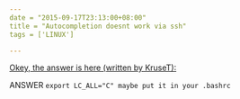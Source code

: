 ```yaml
---
date = "2015-09-17T23:13:00+08:00"
title = "Autocompletion doesnt work via ssh"
tags = ['LINUX']

---
```


[Okey, the answer is here (written by KruseT):]( http://answers.ros.org/question/53353/autocomplete-not-working-anymore/?comment=72208#comment-72208)

ANSWER
`export LC_ALL="C" maybe put it in your .bashrc`